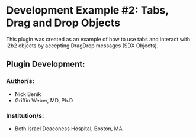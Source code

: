 # Development Example #2: Tabs, Drag and Drop Objects
This plugin was created as an example of how to use tabs and interact with i2b2 objects by accepting DragDrop messages (SDX Objects).

## Plugin Development: 
### Author/s: 
* Nick Benik
* Griffin Weber, MD, Ph.D

### Institution/s:
* Beth Israel Deaconess Hospital, Boston, MA